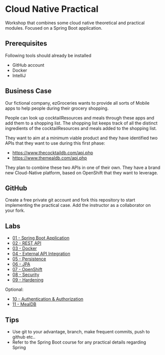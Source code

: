 # Cloud Native Practical

Workshop that combines some cloud native theoretical and practical modules. Focused on a Spring Boot application.

## Prerequisites

Following tools should already be installed

* GitHub account
* Docker
* IntelliJ

## Business Case

Our fictional company, ezGroceries wants to provide all sorts of Mobile apps to help people during their grocery shopping.

People can look up cocktailResources and meals through these apps and add them to a shopping list. The shopping list keeps track of all the distinct ingredients of the cocktailResources and meals added to the shopping list. 

They want to aim at a minimum viable product and they have identified two APIs that they want to use during this first phase:

* https://www.thecocktaildb.com/api.php
* https://www.themealdb.com/api.php

They plan to combine these two APIs in one of their own. They have a brand new Cloud-Native platform, based on OpenShift that they want to leverage.

## GitHub

Create a free private git account and fork this repository to start implementing the practical case. Add the instructor as a collaborator on your fork. 

## Labs

* [01 - Spring Boot Application](lab-01-spring-boot)
* [02 - REST API](lab-02-rest-api)
* [03 - Docker](lab-03-docker)
* [04 - External API Integration](lab-04-external-api)
* [05 - Persistence](lab-05-persistence)
* [06 - JPA](lab-06-jpa)
* [07 - OpenShift](lab-07-openshift)
* [08 - Security](lab-08-security)
* [09 - Hardening](lab-09-hardening)

Optional:

* [10 - Authentication & Authorization](lab-10-authn-authz)
* [11 - MealDB](lab-11-mealdb)


## Tips
* Use git to your advantage, branch, make frequent commits, push to github etc..
* Refer to the Spring Boot course for any practical details regarding Spring
